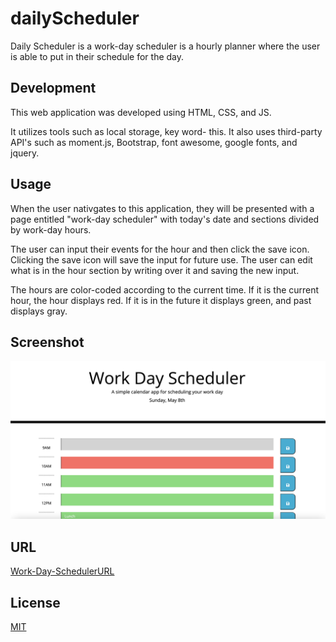 # dailyScheduler

Daily Scheduler is a work-day scheduler is a hourly planner where the user is able to put in their schedule for the day. 

## Development

This web application was developed using HTML, CSS, and JS.

It utilizes tools such as local storage, key word- this. It also uses third-party API's such as moment.js, Bootstrap, font awesome, google fonts, and jquery.


## Usage

When the user nativgates to this application, they will be presented with a page entitled "work-day scheduler" with today's date and sections divided by work-day hours. 

The user can input their events for the hour and then click the save icon. Clicking the save icon will save the input for future use. The user can edit what is in the hour section by writing over it and saving the new input. 

The hours are color-coded according to the current time. If it is the current hour, the hour displays red. If it is in the future it displays green, and past displays gray. 

## Screenshot
![Work Day Scheduler](./assets/images/Screen%20Shot%202022-05-08%20at%2010.26.30%20AM.png)

## URL
[Work-Day-SchedulerURL](https://edanahy22.github.io/dailyScheduler/)

## License
[MIT](https://choosealicense.com/licenses/mit/)
